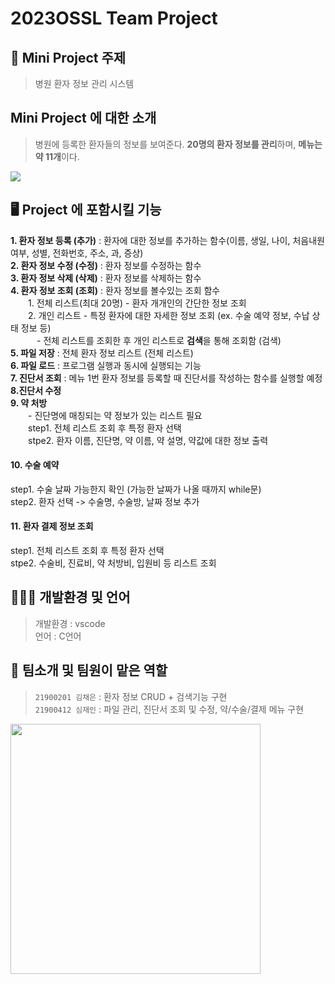 # 2023OSSL Team Project

## 🏥 Mini Project 주제
> 병원 환자 정보 관리 시스템

## Mini Project 에 대한 소개
> 병원에 등록한 환자들의 정보를 보여준다. **20명의 환자 정보를 관리**하며, **메뉴는 약 11개**이다.
<img src = "https://cdn.pixabay.com/photo/2021/02/19/23/17/reception-6031806_1280.png">  

<br>

## 🖥️ Project 에 포함시킬 기능
**1. 환자 정보 등록 (추가)** : 환자에 대한 정보를 추가하는 함수(이름, 생일, 나이, 처음내원 여부, 성별, 전화번호, 주소, 과, 증상)
<br> **2. 환자 정보 수정 (수정)** : 환자 정보를 수정하는 함수
<br> **3. 환자 정보 삭제 (삭제)** : 환자 정보를 삭제하는 함수
<br> **4. 환자 정보 조회 (조회)** : 환자 정보를 볼수있는 조회 함수  
　　1. 전체 리스트(최대 20명) - 환자 개개인의 간단한 정보 조회  
　　2. 개인 리스트 - 특정 환자에 대한 자세한 정보 조회 (ex. 수술 예약 정보, 수납 상태 정보 등)  
　　　- 전체 리스트를 조회한 후 개인 리스트로 **검색**을 통해 조회함 (검색)
<br> **5. 파일 저장** : 전체 환자 정보 리스트 (전체 리스트)
<br> **6. 파일 로드** : 프로그램 실행과 동시에 실행되는 기능
<br> **7. 진단서 조회** : 메뉴 1번 환자 정보를 등록할 때 진단서를 작성하는 함수를 실행할 예정
<br> **8.진단서 수정** 
<br> **9. 약 처방**
<br>　　- 진단명에 매칭되는 약 정보가 있는 리스트 필요
<br>　　step1. 전체 리스트 조회 후 특정 환자 선택
<br>　　stpe2. 환자 이름, 진단명, 약 이름, 약 설명, 약값에 대한 정보 출력
#### 10. 수술 예약
  step1. 수술 날짜 가능한지 확인 (가능한 날짜가 나올 때까지 while문) <br>
  step2. 환자 선택 -> 수술명, 수술방, 날짜 정보 추가
#### 11. 환자 결제 정보 조회
  step1. 전체 리스트 조회 후 특정 환자 선택 <br>
  stpe2. 수술비, 진료비, 약 처방비, 입원비 등 리스트 조회
  
  
## 👩🏻‍💻 개발환경 및 언어
> 개발환경 : vscode <br>
> 언어 : C언어
 
## 🌸 팀소개 및 팀원이 맡은 역할
> `21900201 김채은` : 환자 정보 CRUD + 검색기능 구현 <br>
> `21900412 심재인` : 파일 관리, 진단서 조회 및 수정, 약/수술/결제 메뉴 구현

<img src = "https://cdn.pixabay.com/photo/2016/06/24/02/35/ehr-1476525_1280.png" width="400px">


